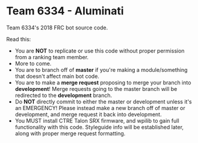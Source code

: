 # Team 6334 - Aluminati

Team 6334's 2018 FRC bot source code.

Read this:
- You are __**NOT**__ to replicate or use this code without proper permission from a ranking team member.
- More to come.
- You are to branch off of **master** if you're making a module/something that doesn't affect main bot code.
- You are to make a **merge request** proposing to merge your branch into **development**! Merge requests going to the master branch will be redirected to the **development** branch.
- Do **NOT** directly commit to either the master or development unless it's an EMERGENCY! Please instead make a new branch off of master or development, and merge request it back into development.
- You MUST install CTRE Talon SRX firmware, and wpilib to gain full functionality with this code.
Styleguide info will be established later, along with proper merge request formatting.
